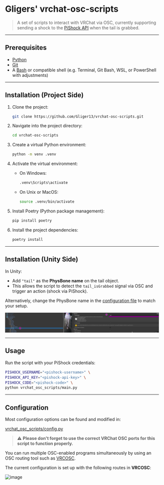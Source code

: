 # Gligers' vrchat-osc-scripts

> A set of scripts to interact with VRChat via OSC, 
> currently supporting sending a shock to the [PiShock API](https://www.pishock.com/) when the tail is grabbed.

---

## Prerequisites

- [Python](https://www.python.org/)
- [Git](https://git-scm.com/)
- A [Bash](https://www.gnu.org/software/bash/) or compatible shell (e.g. Terminal, Git Bash, WSL, or PowerShell with adjustments)

---

## Installation (Project Side)

1. Clone the project:
    ```bash
    git clone https://github.com/Gliger13/vrchat-osc-scripts.git
    ```

2. Navigate into the project directory:
    ```bash
    cd vrchat-osc-scripts
    ```

3. Create a virtual Python environment:
    ```bash
    python -m venv .venv
    ```

4. Activate the virtual environment:
    - On Windows:
        ```bash
        .venv\Scripts\activate
        ```
    - On Unix or MacOS:
        ```bash
        source .venv/bin/activate
        ```

5. Install Poetry (Python package management):
    ```bash
    pip install poetry
    ```

6. Install the project dependencies:
    ```bash
    poetry install
    ```

---

## Installation (Unity Side)

In Unity:
- Add `"tail"` as the **PhysBone name** on the tail object.
- This allows the script to detect the `tail_isGrabbed` signal via OSC and trigger an action (shock via PiShock).

Alternatively, change the PhysBone name in the [configuration file](#configuration) to match your setup.

![image](.readme-images/unity-setup.png)

---

## Usage

Run the script with your PiShock credentials:

```bash
PISHOCK_USERNAME="<pishock-username>" \
PISHOCK_API_KEY="<pishock-api-key>" \
PISHOCK_CODE="<pishock-code>" \
python vrchat_osc_scripts/main.py
````

---

## Configuration

Most configuration options can be found and modified in:

[vrchat_osc_scripts/config.py](vrchat_osc_scripts/config.py)

> ⚠️ **Please don't forget to use the correct VRChat OSC ports for this script to function properly.**

You can run multiple OSC-enabled programs simultaneously by using an OSC routing tool such as [VRCOSC](https://github.com/VolcanicArts/VRCOSC).

The current configuration is set up with the following routes in **VRCOSC**:

![image](.readme-images/vrcosc-routes.png)